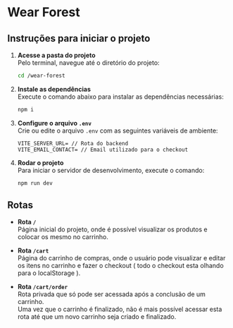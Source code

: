 # Wear Forest

## Instruções para iniciar o projeto

1. **Acesse a pasta do projeto**  
   Pelo terminal, navegue até o diretório do projeto:
   ```bash
   cd /wear-forest
2. **Instale as dependências**  
   Execute o comando abaixo para instalar as dependências necessárias:
   ```bash
   npm i
3. **Configure o arquivo `.env`**  
   Crie ou edite o arquivo `.env` com as seguintes variáveis de ambiente:
   ```env
   VITE_SERVER_URL= // Rota do backend
   VITE_EMAIL_CONTACT= // Email utilizado para o checkout
4. **Rodar o projeto**  
   Para iniciar o servidor de desenvolvimento, execute o comando:
   ```bash
   npm run dev
## Rotas

- **Rota `/`**  
  Página inicial do projeto, onde é possível visualizar os produtos e colocar os mesmo no carrinho.

- **Rota `/cart`**  
  Página do carrinho de compras, onde o usuário pode visualizar e editar os itens no carrinho e fazer o checkout ( todo o checkout esta olhando para o localStorage ).

- **Rota `/cart/order`**  
  Rota privada que só pode ser acessada após a conclusão de um carrinho.  
  Uma vez que o carrinho é finalizado, não é mais possível acessar esta rota até que um novo carrinho seja criado e finalizado.